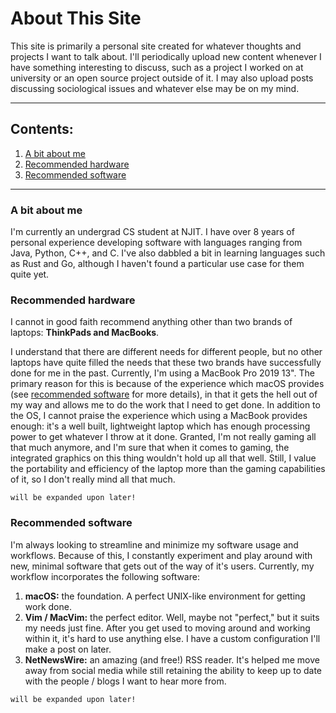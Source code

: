 # About This Site

This site is primarily a personal site created for whatever thoughts and projects I want to talk about. I'll periodically upload new content whenever I have something interesting to discuss, such as a project I worked on at university or an open source project outside of it. I may also upload posts discussing sociological issues and whatever else may be on my mind.

---

## Contents:

1. [A bit about me](#about-me)
2. [Recommended hardware](#hardware)
3. [Recommended software](#software)

---

### A bit about me <a name="about-me">

I'm currently an undergrad CS student at NJIT. I have over 8 years of personal experience developing software with languages ranging from Java, Python, C++, and C. I've also dabbled a bit in learning languages such as Rust and Go, although I haven't found a particular use case for them quite yet. 

### Recommended hardware <a name="hardware" >

I cannot in good faith recommend anything other than two brands of laptops: **ThinkPads and MacBooks**.

I understand that there are different needs for different people, but no other laptops have quite filled the needs that these two brands have successfully done for me in the past. Currently, I'm using a MacBook Pro 2019 13". The primary reason for this is because of the experience which macOS provides (see [recommended software](#software) for more details), in that it gets the hell out of my way and allows me to do the work that I need to get done. In addition to the OS, I cannot praise the experience which using a MacBook provides enough: it's a well built, lightweight laptop which has enough processing power to get whatever I throw at it done. Granted, I'm not really gaming all that much anymore, and I'm sure that when it comes to gaming, the integrated graphics on this thing wouldn't hold up all that well. Still, I value the portability and efficiency of the laptop more than the gaming capabilities of it, so I don't really mind all that much.

`will be expanded upon later!`

### Recommended software <a name="software" >

I'm always looking to streamline and minimize my software usage and workflows. Because of this, I constantly experiment and play around with new, minimal software that gets out of the way of it's users. Currently, my workflow incorporates the following software:

1. **macOS:** the foundation. A perfect UNIX-like environment for getting work done.
2. **Vim / MacVim:** the perfect editor. Well, maybe not "perfect," but it suits my needs just fine. After you get used to moving around and working within it, it's hard to use anything else. I have a custom configuration I'll make a post on later.
3. **NetNewsWire:** an amazing (and free!) RSS reader. It's helped me move away from social media while still retaining the ability to keep up to date with the people / blogs I want to hear more from. 

`will be expanded upon later!`





